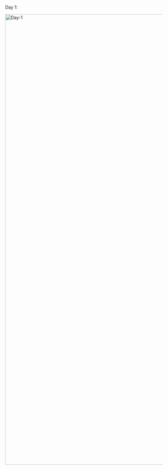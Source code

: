 Day 1:

<img width="1440" alt="Day-1" src="https://github.com/Abduliitr/portfolio/assets/43092512/dfd97f3f-3f67-42bb-bad4-636155d04897">

